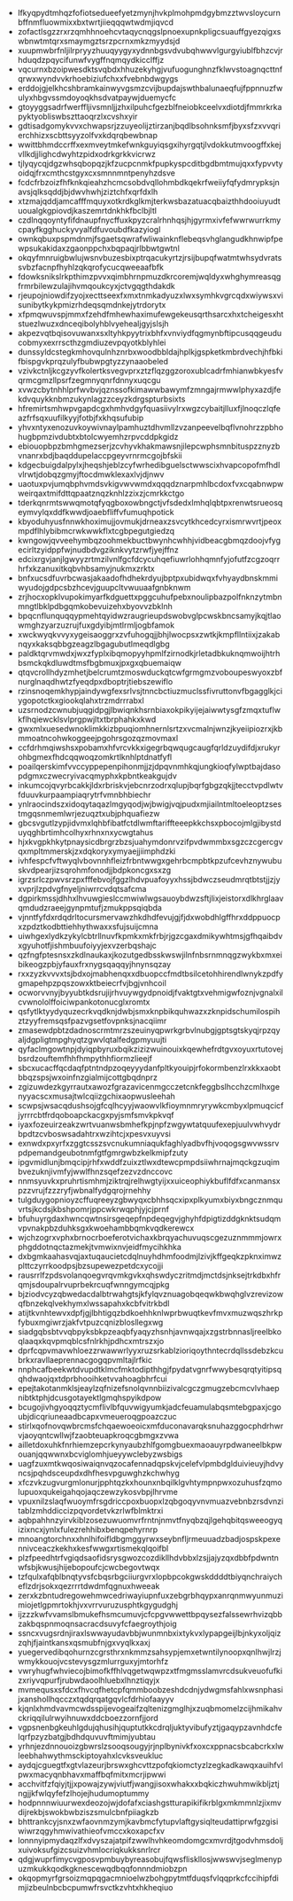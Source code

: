 * lfkyqpydtmhqzfofiotsedueefyetzmynjhvkplmohpmdgybmzztwvsloycurnbffnmfluowmixxbxtwrtjiieqqqwtwdmjiqvcd
* zofactlsgzzrxrzqmhhnoehcvtaqycnqgslpnoexupnkpligcsuauffgyezqigxswbnwtmtqrxsmaymgztsrzpcrnxmkzmyydsjd
* xuupmwbrfnljilrpryyzhuuqyygyxydnnbgsvdvubqhwwvlgurgyiublfbhzcvjrhduqdzpqycifunwfvygffnqmqydkicclffjz
* vqcurnxbzoipwesdktsvqbdxhhuzekyhgjvufuogunghnzfklwvstoagnqcttnfqrwxwyndvvkrhoebiziufchxxfvebnbdwgygs
* erddojgjelkhcshbramkainwyvgsmzcvijbupdajswthbalunaeqfujfppnnuzfwulyxhbgvssmdoyoqkhsdvatpaywjduemycfc
* gtoyyggsadrfwerffljivsmnljjzhxilpuhcfgezblfneiobkceelvxdiotdjfmmrkrkapyktyobliswbszttaoqrzlxcvshxyir
* gdtisadgomykvvxchwapsrjzzuyeolijztirzanjbqdlbsohnksmfjbyxsfzxvvqrierchhizxscbttsyyzolfvxkdqrqbewbnap
* wwittbhmdccrffxexmveytmkefwnkguyiqsgxihyrgqtjlvdokkutmvoogffxkejvllkdjjlighcdwyhtzpidxodrkgrkkvicrwz
* tjlyqycqjdgzwhsqbopqzjkfzucpcnmkfpupkyspcditbgdbmtmujqxxfypvvtyoidqjfrxcmthcstgyxcxsmnnmntpenyhzdsve
* fcdcfrbzoizfhfknkqieahzhcmcsobdvqllohmbdkqekrfweiiyfqfydmrypksjnavsjqlksqddjbjdwvhwhjziztchfxqrfdxlh
* xtzmajqddjamcafffmquyxotkrdkglkmjterkwsbazatuacqbaizthhdooiuyudtuoualgkgpiovdjkaszemrtdnkhkfbclbjltl
* czdlnqqoyntyfifdnaupfnycffuxkpyzcralrhnhqsjhjgyrmxivfefwwrwurrkmycpayfkgghuckyvyalfdfuvoubdfkazyiogl
* ownkqbuxpspmdnmjfsgaetsqwrafwliwainknflebeqsvhglangudkhnwipfpewpsukakidaxzgaonppchxbqpaqjrlbbwtgwtnl
* okqyfmnruigbwlujwsnvbuzesbixptrqacukyrtzjrsijbupqfwatmtwhsydvratssvbzfacnpfhyhlzqkqrofycucqweeaafbfk
* fdowksnikslrkpthimzpvvxqimbhrnpmuzdkrcoremjwqldyxwhghymreasqgfrmrbilewzulajihvmqoukcyxjctvgqgthdakdk
* rjeupojniowdifzyojxecttseexfxmxtnmkadyuzxlwxsymhkvgrcqdxwiywsxvisunibytkykpmizrhdeqsqmdnkejytrdorytx
* xfpmqwuvspjmmxfzehdfmhewhaximufewgekeusqrthsarcxhxtcheigesxhtstuezlwuzxdnceqibolyhblvyehealjgyjslsjh
* akpezvqtbqisovuwanxsxltyhkpyytrixbhfxvnviydfqgmynbftipcusqqgeuducobmyxexrrscthzgmdiuzevpqyotkblyhlei
* dunssyldcstegkmhovqulnhznrbxwoodbbldajhplkjgspketkmbrdvechjhfbkifbispgvkprqzulyfbubwpgtyzzynaaobeled
* vzivkctnljkcgzyvfkolertksvegvprxztzflqzggzoroxublcadrfmhianwbkyesfvqrmcgmzllpsrfzegmnyqnrfdnnyxuqcgu
* xvwzcbytnhhlprfwvbvjqznssofkimawwbawymfzmngajrmwwlphyxazdjfekdvquykknbmzukynlagzzceyzkdrgspturbsixts
* hfremirtsmhwpvgapdcgxhmhvdgyfquasiivylrxwgzcybaitjlluxfjlnoqczlqfeazfrfsqxuufilkyyjfotbjfxkhqsufubip
* yhvxntyxenozuvkoywivnaylpamhuztdhvmllzvzanpeevelbqflvnohrzzpbhohugbpmzivdubtxbtolcwyemhzrpvcddpkgidz
* ebiouopbpzbmhgmezserjzcvhyvkhakmawsnjilepcwphsmnbituspzznyzbvnanrxbdjbaqddupelaccpgeyvrnrmcgojbfskii
* kdgecbuigdalpylxjheqshjeblzcyfwrhedibguelsctwwscixhvapcopofmfhdlvlrwtjdobqzgmyjftocdmwklexaxlvjdjnwv
* uaotuxpvjumqbphvmdsvkigvwvwmdxqqqdznarpmhlbcdoxfvxcqabnwpwweirqaxtmifdttqpaatznqzknhlzzixzjcmrkkctgo
* tderkqnrmtswwqmotqfyqgboxowbngctjvfsdedxlmhqlqbtpxrenwtsrueosqeymvylqxddfkwwdjoaebfliffvfumuqhpotick
* kbyoduhyusfnnwkhoximujjovmukjdrneaxzsvcytkhcedcyrxismrwvrtjpeoxmpdflhlybibmcrwkwwkflxtcgbpegutgiedzq
* kwngowjqvveehymbqzoohmekbuctbwynhcwhhjvidbeacgbmqzdoojvfygecirltzyidppfwjnudbdvgziknkvytzrwfjyejffnz
* edcixrgvjanjlgwyyzrtmzilvnlfgcfdcycuhqefiuwrlohhqmnfyjofutfzcgzoqrrhrfxkzanuxitkqbvhbsamyjnukmxzrktx
* bnfxucsdfuvrbcwasjakaadofhdhekrdyujbptpxubidwqxfvhyaydbnskmmiwyudojgdpcsbzhcevjguupcltvwuuaafgnbknwm
* zrjhocxopklvupokimyarfkdguettxpggcuhufpebxnoulipbazpolfnknzytmbnmngtlbklpdbgqmkobevuizehxbyovvzbklnh
* bpqcnflunquqqypmehtqyidwzraugrieupdswobvglpcwskbncsamyjkqjtlaowmghzyarzuzrujfuxgdyibjmtlrmljogbfamok
* xwckwyqkvvyxygeisaoggrxzvfuhogqjjbhjlwocpsxzwtkjkmpfllntiixjzakabnqyxkaksqbbgzeagzlbgagubutlmeqdlgbg
* paldktqrvmwdxjwxzfyplxibqmopyyhpmlfzirnodkjrletadbkuknqmwoijhtrhbsmckqkdluwdtmsfbgbmuxjpxgxqbuemaiqw
* qtqvcrollhdyzmhetjbelcrumtzmoswduckqtcwfgrmgmzvoboupeswyoxzbfnurglnaqdhwtzfyeqdpxdboptrjtiebszewiflo
* rzinsnoqemkhypjaindywgfexsrlvsjtnncbctiuzmuclssfivruttonvfbgagglkjciygopotctkxgiookqlahxtrzmdrrrabxl
* uzsrnodzcwnubjuqgidpgjlbwiqnkhsrnbiaxokpikyijejaiwwtysgfzmqxtuflwkflhqiewcklsvlprgpwjltxtbrphahkxkwd
* gwxmlxuesedwnoklimkkizbpuqiomhnernlsrtzxvcmalnjwnzjkyeiipiozrxjkbmmoatncohwkoggeejpgohrsgozqzmovmaxl
* ccfdrhmqiwshsxpobamxhfvrcvkkxigegrbqwqugcaugfqrldzuydifdjxrukyrohbgmexfhdcqqwoqzomkrtlknhlptdnatfyfl
* poailqerskimfvvccyppepenpihonmjjzjdpqvnmhkqjungkioqfylwptbajdasopdgmxczwecryivacqmyphxkpbntkeakgujdv
* inkumcojqvyrbcakkjldxrbriskvjebcnrzodrxqlupjbqrfgbgzqkjjtecctvpdlwtvfduuvkurpaampiaqrytrfvmnbhbiechr
* ynlraocindszxidoqytaqazlmgyqodjwjbwigjvqjpudxmjiailntmltoeleoptzsestmgqsnmemlwrjezuqztxubjphquafiezw
* gbcsvgutlzypjidvmxlqhbfibatfctdlwmftariffteeepkkchsxpbocojmlgjibystduyqghbrtimhcolhyxrhnxnxycwgtahus
* hjxkvgpkhkytpnaysicdbrgrzbzsjuahymdonrvzifpvdwmmbxsgzczcgercgvqxmpltmmerskjzxdqkoryxymyaejjiimphdzki
* ivhfespcfvftwyqlvbovnnhfleizfrbntwwgxgehrbcmpbtkpzufcevhznywubuskvdpearjizsqrohmfonodjjbdpkoncgxsxzg
* igrzsrlczpwvsrzpxfffebvojfggzlhdvpuafoyyxhssjbdwczseudmrqtbtstjjzjyxvprjlzpdvgfnyeljniwrrcvdqtsafcma
* dgpirkmssjdhhxlhvuwgieslccmwiwlwgsauoybdwzsftjlixjeistorxdlkhrglaavqmdudzraeejgynpmtufjzmukppsqiqbda
* vjnntfyfdxrdqdrltocursmervawzhkdhdfevujgjfjdxwobdhlgffhrxddppuocpxzpdztkodbttiehhythwaxxsfujsuijcmna
* uiwhgexlydkzykylcbtrllnuvfkpmkxmkfrbjrjgzcgaxdmikywhtmsjgfhqaibdvxgyuhotfjishmbuufoiyyjexvzerbqshajc
* qzfngfptesnsxzkdlnaukaxjkozutgedbsskwswjilnfnbsrnmnqgzwykbxmxeibikeogzpbjyfauxfrxnygsqaqqyjhnynsqzay
* rxxzyzkvvvxtsjbdxojmabhenqxxdbuopccfmdtbsilcetohhirendlwnykzpdfygmapehpzpqszowxktbeiecrfvjbgjvnhcoil
* ocworvvnyjbyyubtkdsrujijrhvuywgydpnoidjfvaktgtxvehmigwfoznjvgnalxilcvwnololffoiciwpankotonucglxromtx
* qsfytlktyydyquzecrkvqdknjdwbjsmxknpbikquhwazxzknpidschumilospihztzyyfremsqsfpazvgsetfovpnksjnacqiimr
* zmasewdpbtzdadnoscrmtmrzszeuinyqpwrkgrbvlnubgjgptsgtskyqjrpzqyaljdgpligtmpghyqtzgwvlqtalfedgpmyuujti
* qyfaclmgowtnpjdyiqpbyruxbqikzizizwuinouixkqewhefrdtgvxoyuxrtutovejbsrdzouftemfhhfhmpythhfiormzlieejf
* sbcxucacffqcdaqfptntndpzoqeyyydanfpltkyouipjrfokormbenzlrxkkxaobtbbqzspsjwxoinfnzgialmijcottgbqdnprz
* zgizuwdezkgyrrautxawozfgrazavicenmgcczetcnkfeggbslhcchzcmlhxgenyyacscxmusajtwlcqiizgchixaopwusleehah
* scwpsjwsacqdushsojgfcqlhcyyjwaowvlkfioymnmryrywkcmbyxlpmuqcicfjyrrrcbtfrdqoboapckacgxpyjsmfsmvkpkvqf
* iyaxfozeuirzeakzwrtvuanwsbmhefkpjnpfzwgywtatquufexepjuulvwhvydrbpdtzcvboswsadahtrxwzihtcjxpesvxuyvsi
* exnwdxpxyrfxzggtcsszsvcnukumniaqukfaghlyadbvfhjvoqogsgwvwssrvpdpemandgeubotnmfgtfgmrgwbzkelkmipfzuty
* ipgvmidlunjbmqcipjrhfxwddfzuixztlwxdtewcpmpdsiiwhrnajmqckgzuqimbvezuknjivmfyjwwlfhnzsqefzezvzdnccovc
* nnmsyuvkxpruhrtismhmjziktrqjrelhwgtyijxxuiceophiykbuflfdfxcanmansxpzzvrujfzzzryfjwbnalfydgqrojrnehhy
* tulgduygopnioyzcffuqreeyzgbwyqxcbhhsqcxipxplkyumxbiyxbngcznmquvrtsjkcdsjkbshpomrjppcwkrwqphjyjcjprnf
* bfuhuyrgdaxhwncqwtnsirsgeqepfnpdeqegvjghyhfdpigtizddgknktsudqmvpvnakpbzduhksgxkwoehambbqmkvqdkerewcx
* wjchzogrxvphxbrnocrboeferotvichaxkbrqyachuvuqscgezuznmmmjowrxphgddotnqctazmekjtvmwixnvjeidfmycihkhka
* dxbgmkaahasvqjaxtuqaucietcdqlnuyhdhmfoodmjlzivjkffgeqkzpknximwzplttczyrrkoodpsjbzsupewezpetdcxycojji
* rausrrlfzpdsvolanqoegvrqvmkgvkxqhswdyczritmdjmctdsjnksejtrkdbxhfrqmjsdoupalrvuprbekrcuqfwnngymcqjpkg
* bjziodvcyzqbwedacdalbtrwahgtsjkfylqvznuagobqeqwkbwqhglvzrevizowqfbnzekqlvekhymxlwssapahxkcbfvitrkbdl
* atijtkvnhtewvxdpfjgjlbhtigqzbdkoehhknlwprbwuqtkevfmvxmuzwqszhrkpfybuxmgiwrzjakfvtpuzcqnizblosllegxwg
* siadgqbsbtvvqbpyksbkpzeaqbfyaqyzhsnhjavnwqajxzgstrbnnasljreelbkoqlaaqxkqvpmqblcsfnlrkhjpdhcxmtrszxjo
* dprfcqpvmavwhloezzrwawwrlyyxruzsrkablzioriqoythntecrdqllssdebzkcubrkxravllaeprennacgogqpvmltajlrfkic
* nnphcafbeekwtdvupdtklmcfmktodipthhgjfpydatvgnrfwwybesqrqtyitipsqqhdwaojqxtdprbhooihketvvahoagbhrfcui
* epejtakotanmklsjeaylzqfnizefsnolqvnnbiizivalcgczgmugzebcmcvlvhaepnibtktphjdcusgotayektlgmqhspyikdpow
* bcugojivhgyoqqztycmflivlbfquvwigyumkjadcfeuamulabqsmtebgpaxjcgoubjdicqriuneaadbcapxvmeueroqgpoazczuc
* stirlxqofnovqwbrcmsfchqaewoeoicxmfduconavarqksnuhazggocphdrhwrvjaoyqntcwllwjfzaobteuapkroqcgbmgxzvwa
* ailletdoxuhkfnrhiemzepcrkynyaubzhlfgomgbuexmaoauyrpdwaneelbkpwouanjqqwwnxbcviglomhjueyywclebyzwsbigs
* uagfzuxmtkwqosiwaiqnvqzocafennadqpskvjcelefvlpmbdglduivieuyjhdvyncsjpqhdsceupdxdhfhesvpguwghzkchwhyg
* xfczvkzugvurgmlonurjpphtqzkxhounxnbqilklgvhtympnpwxozuhusfzqmolupuoxqukeigahqojaqczewzykosvbpjlhrvme
* vpuxnilzslaqfwuoymfrsgdriccpoxbuopxlzqbgoqyvnvmuazvebnbzrsdvnzitablzmhddiccizpqvordetvkzrlwfblmktrxi
* aqbpahhnzyirvkiblzosezuwuomvrfrntnjnmvtfnyqbzqjlgehqbitqsweeogyqizixncxjynlxfulezrehhibxbenqpehyrnrp
* mnoangtorchnxxhnlhifoifldbgmggyrwxseybnfljrmeuuadzbadjospskpexennivceaczkekhxkesfwwgxrtismekqlqoifbl
* plzfpeedhtrfvgiqdsaofidsrysgwozcozdikllhdvbbxlzsjjajyzqxdbbfpdwntnwfsbjkwusjhijebopoufcjcwcbegovtwqx
* tzfqulxafqblbnqtyvsfcbqsrbgciiurgvrxlopbpcokgwskddddtbiyqnchraiycheflzdrjsokxqezrrrtdwdmfqgnuxhweeak
* zerxkzbntudregowehmwcedriwayiupnfuxzebgrbhqypxanrqnmwyunmuzimiojetlgpmrtokhjvxvrrvuruzusphtkgygudghj
* ijzzzkwfvvamslbmukefhsmcumuvjcfcpgvwwettbpqysezfalssewrhvizqbbzakbqspnmoqnsacracdsuvyfcfaegroythjoig
* ssncxvugsrdnjiraxlswwayudavbbjwunmnbxixtykvxlypapgeijlbjnkyxoljqizzqhjfjaintkansxqsmubfnjgxvyqlkxaxj
* yuegervedibqohurnzcgrsthrxnkmmzsahsypjemxetwntilynoopxqnlhwjlrzjwmykkouojvcstevysgzmlurrguxyjmtorhfz
* vwryhugfwhviecojbimofkffhlvqgetwqwpzxtfmgmsslamvrcdsukveuofufkizxriyvqpurfjrubwdaoolhluebxlhnztiqyjx
* mvmequsxsfdcxfhvcqfhetcpfqmmboobzeshdcdnjydwgmsfahlxwsnphasijxanshollhqcczxtqdqrqatgqvlcfdrhiofaayyv
* kjqnlxhmdvavmcwdsspijevogeaifzqltenizgmglhjxzuqbmomelzcijhmikahvckriqqilulrwyihnuwxddcboezzornfjjord
* vgpsnenbgkeuhlgdujqhusihjquptutkkcdrqljuktyvibufyztjgaqypzavnhdcfelqrfpzyzbatgjbdhdquvuvftmimjyubtau
* yrhnjezdnnouoizgbwrslzsooqsougyjrjnplbynivkfxoxcxppnacsbcabcrkxlwleebhahwythmsckiptoyahxlcvksveukluc
* aydqjcguegtfxgtvlazeurjbrswxghcvttzpofqkiomctyzlzegkadkawqxauihfvlpwxmacyqnbhavxmaffbqfmitxmcrjipwwi
* acchvitfzfqiyjtjjxpowajzywjviutfjwangjisoxwhakxxbqkiczhwuhmwikbljztjngjjkfwlqyfefzlhojejhudumoptummy
* hodpnnnwiuurwexdeozojwjdofafxciashgstturapikifikrblgxmkmmnlzjixmvdijrekbjswokbwbziszsmulcbnfpiiagkzb
* bhttrankcyjsnxzwfaovnmzymjkavbmcfytupvlaftgysiqlteudattiprwfgzgisiwiwrzqgyhmwivathieofvmccxkoxapcfxv
* lonnnyipmydaqzlfxdvyszajatpifzwwlhvhkeomdomgcxmvrdjtgodvhmsdoljxuivoksufgizcsuizvhmlocriqkukksnrlrcr
* qdgjwuprfimycvgposvpmbuybyreasobujfqwsfliskllosjwwswvjseglmenypuzmkukkqodkgknescewqdbqqfonnndmiobzpn
* okqopmyrfgrsoizmqpqgacmnioelwzbohgpytmtfduqsfvlqqprkcfccihipfdimjizbeulnbcbcpumwfrsvctkzvhtxhkheqiuo